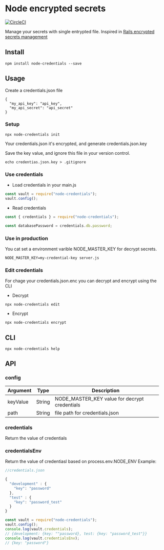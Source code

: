 # Node encrypted secrets

[![CircleCI](https://circleci.com/gh/MiguelSavignano/node-credentials.svg?style=svg)](https://circleci.com/gh/MiguelSavignano/node-credentials)

Manage your secrets with single entrypted file.
Inspired in [Rails encrypted secrets management](https://rubyinrails.com/2018/02/24/rails-5-1-encrypted-secrets-management-feature/)

## Install

```
npm install node-credentials --save
```

## Usage

Create a credentials.json file

```
{
  "my_api_key": "api_key",
  "my_api_secret": "api_secret"
}
```

### Setup

```
npx node-credentials init
```

Your credentials.json it's encrypted, and generate credentials.json.key

Save the key value, and ignore this file in your version control.

```
echo credentias.json.key > .gitignore
```

### Use credentials

- Load credentials in your main.js

```js
const vault = require("node-credentials");
vault.config();
```

- Read credentials

```js
const { credentials } = require("node-credentials");

const databasePassword = credentials.db.password;
```

### Use in production

You cat set a environment varible NODE_MASTER_KEY for decrypt secrets.

```
NODE_MASTER_KEY=my-credential-key server.js
```

### Edit credentials

For chage your credentials.json.enc you can decrypt and encrypt using the CLI

- Decrypt

```
npx node-credentials edit
```

- Encrypt

```
npx node-credentials encrypt
```

## CLI

```
npx node-credentials help
```

## API

### config

| Argument | Type   | Description                                   |
| -------- | ------ | --------------------------------------------- |
| keyValue | String | NODE_MASTER_KEY value for decrypt credentials |
| path     | String | file path for credentials.json                |

### credentials

Return the value of credentials

### credentialsEnv

Return the value of credentiasl based on process.env.NODE_ENV
Example:

```js
//credentials.json

{
  "development" : {
    "key": "password"
  },
  "test" : {
    "key": "password_test"
  }
}
```

```js
const vault = require("node-credentials");
vault.config();
console.log(vault.credentials);
// {development: {key: ""password}, test: {key: "password_test"}}
console.log(vault.credentialsEnv);
// {key: "password"}
```
